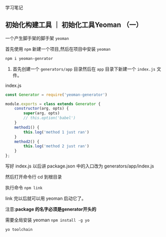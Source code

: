 学习笔记

## 初始化构建工具 ｜ 初始化工具Yeoman （一）

一个产生脚手架的脚手架 `yeoman`


首先使用 `npm` 新建一个项目,然后在项目中安装 `yeoman`

```bash
npm i yeoman-genrator
```

1. 首先创建一个 `generators/app` 目录然后在 `app` 目录下新建一个 `index.js` 文件。

index.js
```js
const Generator = require('yeoman-generator')

module.exports = class extends Generator {
    constructor(arg, opts) {
        super(arg, opts)
        // this.option('babel')
    }
    method1() {
        this.log('method 1 just ran')
    }
    method2() {
        this.log('method 2 just ran')
    }
};
```

写好 index.js 以后讲 package.json 中的入口改为 generators/app/index.js


然后打开命令行 cd 到根目录


执行命令 `npm link`


link 完以后就可以用 yeoman 启动它了。 


注意:__package 的名字必须是generator开头的__


需要全局安装 yeoman `npm install -g yo`
```bash
yo toolchain
```